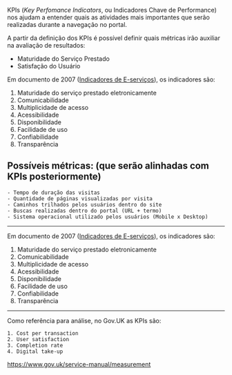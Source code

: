 KPIs (_Key Perfomance Indicators_, ou Indicadores Chave de Performance) nos ajudam a entender quais as atividades mais
importantes que serão realizadas durante a navegação no portal.

A partir da definição dos KPIs é possível definir quais métricas irão auxiliar na avaliação de resultados:

* Maturidade do Serviço Prestado
* Satisfação do Usuário

Em documento de 2007 ([Indicadores de E-serviços][PDF]), os indicadores são:

1. Maturidade do serviço prestado eletronicamente
2. Comunicabilidade
3. Multiplicidade de acesso
4. Acessibilidade 
5. Disponibilidade
6. Facilidade de uso
7. Confiabilidade
8. Transparência


Possíveis métricas: (que serão alinhadas com KPIs posteriormente)
----

	- Tempo de duração das visitas
	- Quantidade de páginas visualizadas por visita
	- Caminhos trilhados pelos usuários dentro do site
	- Buscas realizadas dentro do portal (URL + termo)
	- Sistema operacional utilizado pelos usuários (Mobile x Desktop)


--------------


Em documento de 2007 ([Indicadores de E-serviços][PDF]), os indicadores são:

1. Maturidade do serviço prestado eletronicamente
2. Comunicabilidade
3. Multiplicidade de acesso
4. Acessibilidade 
5. Disponibilidade
6. Facilidade de uso
7. Confiabilidade
8. Transparência


--------------

Como referência para análise, no Gov.UK as KPIs são:

	1. Cost per transaction
	2. User satisfaction
	3. Completion rate
	4. Digital take-up

https://www.gov.uk/service-manual/measurement


[KPIs]:http://pt.wikipedia.org/wiki/Indicador-chave_de_desempenho
[PDF]:http://www.governoeletronico.gov.br/acoes-e-projetos/indicadores-e-metricas-para-avaliacao-de-e-servicos